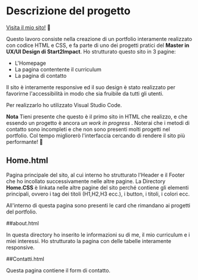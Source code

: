 # Descrizione del progetto

[Visita il mio sito!](https://alemaglione.github.io/portfolio/home.html) 🙂

Questo lavoro consiste nella creazione di un portfolio interamente realizzato con codice HTML e CSS, e fa parte di uno dei progetti pratici del **Master in UX/UI Design di Start2Impact**. 
Ho strutturato questo sito in 3 pagine:

- L'Homepage
- La pagina contentente il curriculum
- La pagina di contatto

Il sito è interamente responsive ed il suo design è stato realizzato per favorirne l'accessibilità in modo che sia fruibile da tutti gli utenti.

Per realizzarlo ho utilizzato Visual Studio Code.

**Nota** Tieni presente che questo è il primo sito in HTML che realizzo, e che essendo un progetto è ancora _un work in progress_ . Noterai che i metodi di contatto sono incompleti e che non sono presenti molti progetti nel portfolio. Col tempo migliorerò l'interfaccia cercando di rendere il sito più performante! 🤸

## Home.html

Pagina principale del sito, al cui interno ho strutturato l'Header e il Footer che ho incollato successivamente nelle altre pagine. La Directory **Home.CSS** è linkata nelle altre pagine del sito perché contiene gli elementi principali, ovvero i tag dei titoli (H1,H2,H3 ecc.), i button, i titoli, i colori ecc. 

All'interno di questa pagina sono presenti le card che rimandano ai progetti del portfolio.

##about.html 

In questa directory ho inserito le informazioni su di me, il mio curriculum e i miei interessi. Ho strutturato la pagina con delle tabelle interamente responsive.

##Contatti.html 

Questa pagina contiene il form di contatto.



  
